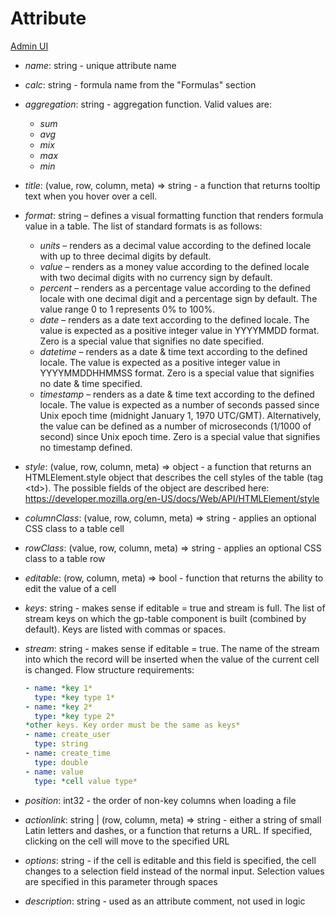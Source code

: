 # Attribute

[Admin UI](/admin#/dataset/solutions/default/attributes)

* *name*: string - unique attribute name

* *calc*: string - formula name from the "Formulas" section

* *aggregation*: string - aggregation function. Valid values are:
  - *sum*
  - *avg*
  - *mix*
  - *max*
  - *min*

* *title*: (value, row, column, meta) => string - a function that returns tooltip text when you hover over a cell.

* *format*: string – defines a visual formatting function that renders formula value in a table. The list of standard formats is as follows:
  * *units* – renders as a decimal value according to the defined locale with up to three decimal digits by default.  
  * *value* – renders as a money value according to the defined locale with two decimal digits with no currency sign by default.
  * *percent* – renders as a percentage value according to the defined locale with one decimal digit and a percentage sign by default. The value range 0 to 1 represents 0% to 100%.
  * *date* – renders as a date text according to the defined locale. The value is expected as a positive integer value in YYYYMMDD format. Zero is a special value that signifies no date specified.
  * *datetime* – renders as a date & time text according to the defined locale. The value is expected as a positive integer value in YYYYMMDDHHMMSS format. Zero is a special value that signifies no date & time specified.
  * *timestamp* – renders as a date & time text according to the defined locale. The value is expected as a number of seconds passed since Unix epoch time (midnight January 1, 1970  UTC/GMT). Alternatively, the value can be defined as a number of microseconds (1/1000 of second) since Unix epoch time. Zero is a special value that signifies no timestamp defined.

* *style*: (value, row, column, meta) => object - a function that returns an HTMLElement.style object that describes the cell styles of the table (tag \<td>). The possible fields of the object are described here: https://developer.mozilla.org/en-US/docs/Web/API/HTMLElement/style 

* *columnClass*: (value, row, column, meta) => string - applies an optional CSS class to a table cell

* *rowClass*: (value, row, column, meta) => string - applies an optional CSS class to a table row

* *editable*: (row, column, meta) => bool - function that returns the ability to edit the value of a cell

* *keys*: string - makes sense if editable = true and stream is full. The list of stream keys on which the gp-table component is built (combined by default). Keys are listed with commas or spaces.

* *stream*: string - makes sense if editable = true. The name of the stream into which the record will be inserted when the value of the current cell is changed.
Flow structure requirements:

  ```yaml
  - name: *key 1*
    type: *key type 1*
  - name: *key 2*
    type: *key type 2*
  *other keys. Key order must be the same as keys*
  - name: create_user
    type: string
  - name: create_time
    type: double
  - name: value
    type: *cell value type*
  ```

* *position*: int32 - the order of non-key columns when loading a file

* *actionlink*: string | (row, column, meta) => string - either a string of small Latin letters and dashes, or a function that returns a URL. If specified, clicking on the cell will move to the specified URL

* *options*: string - if the cell is editable and this field is specified, the cell changes to a selection field instead of the normal input. Selection values are specified in this parameter through spaces

* *description*: string - used as an attribute comment, not used in logic
